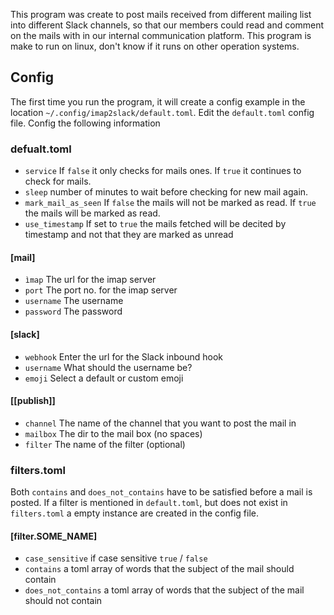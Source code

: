 This program was create to post mails received from different mailing list into different Slack channels, so that our members could read and comment on the mails with in our internal communication platform. This program is make to run on linux, don't know if it runs on other operation systems.

## Config
The first time you run the program, it will create a config example in the location `~/.config/imap2slack/default.toml`.
Edit the `default.toml` config file. Config the following information

### defualt.toml
- `service` If `false` it only checks for mails ones. If `true` it continues to check for mails.
- `sleep` number of minutes to wait before checking for new mail again.
- `mark_mail_as_seen` If `false` the mails will not be marked as read. If `true` the mails will be marked as read.
- `use_timestamp` If set to `true` the mails fetched will be decited by timestamp and not that they are marked as unread

#### [mail]
- `ìmap` The url for the imap server
- `port` The port no. for the imap server
- `username` The username
- `password` The password

#### [slack]
- `webhook` Enter the url for the Slack inbound hook
- `username` What should the username be?
- `emoji` Select a default or custom emoji

#### [[publish]]
- `channel` The name of the channel that you want to post the mail in 
- `mailbox` The dir to the mail box (no spaces)
- `filter` The name of the filter (optional)

### filters.toml
Both `contains` and `does_not_contains` have to be satisfied before a mail is posted.
If a filter is mentioned in `default.toml`, but does not exist in `filters.toml` a empty instance are created in the config file.

#### [filter.SOME_NAME]
- `case_sensitive` if case sensitive  `true` / `false`
- `contains` a toml array of words that the subject of the mail should contain
- `does_not_contains` a toml array of words that the subject of the mail should not contain
